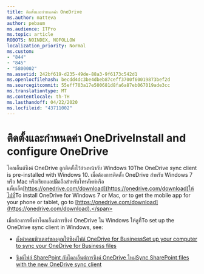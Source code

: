 ```yaml
---
title: ติดตั้งและกําหนดค่า OneDrive
ms.author: matteva
author: pebaum
ms.audience: ITPro
ms.topic: article
ROBOTS: NOINDEX, NOFOLLOW
localization_priority: Normal
ms.custom:
- "844"
- "845"
- "5800002"
ms.assetid: 242bf619-d235-49de-88a3-9f6173c542d1
ms.openlocfilehash: becdd4dc3be4dbeb87ceff3700f60019873bef2d
ms.sourcegitcommit: 55eff703a17e500681d8fa6a87eb067019ade3cc
ms.translationtype: MT
ms.contentlocale: th-TH
ms.lasthandoff: 04/22/2020
ms.locfileid: "43711002"
---
```

# <a name="install-and-configure-onedrive"></a><span data-ttu-id="05de2-102">ติดตั้งและกําหนดค่า OneDrive</span><span class="sxs-lookup"><span data-stu-id="05de2-102">Install and configure OneDrive</span></span>

<span data-ttu-id="05de2-103">ไคลเอ็นต์ซิงค์ OneDrive ถูกติดตั้งไว้ล่วงหน้ากับ Windows 10</span><span class="sxs-lookup"><span data-stu-id="05de2-103">The OneDrive sync client is pre-installed with Windows 10.</span></span> <span data-ttu-id="05de2-104">เมื่อต้องการติดตั้ง OneDrive สําหรับ Windows 7 หรือ Mac หรือเรียกแอปมือถือสําหรับโทรศัพท์หรือแท็บเล็ต[https://onedrive.com/download](https://onedrive.com/download)ให้ไปที่</span><span class="sxs-lookup"><span data-stu-id="05de2-104">To install OneDrive for Windows 7 or Mac, or to get the mobile app for your phone or tablet, go to [https://onedrive.com/download](https://onedrive.com/download).</span></span>
  
<span data-ttu-id="05de2-105">เมื่อต้องการตั้งค่าไคลเอ็นต์การซิงค์ OneDrive ใน Windows ให้ดูที่</span><span class="sxs-lookup"><span data-stu-id="05de2-105">To set up the OneDrive sync client in Windows, see:</span></span>
  
- [<span data-ttu-id="05de2-106">ตั้งค่าคอมพิวเตอร์ของคุณให้ซิงค์ไฟล์ OneDrive for Business</span><span class="sxs-lookup"><span data-stu-id="05de2-106">Set up your computer to sync your OneDrive for Business files</span></span>](https://go.microsoft.com/fwlink/?linkid=533375)

- [<span data-ttu-id="05de2-107">ซิงค์ไฟล์ SharePoint กับไคลเอ็นต์การซิงค์ OneDrive ใหม่</span><span class="sxs-lookup"><span data-stu-id="05de2-107">Sync SharePoint files with the new OneDrive sync client</span></span>](https://go.microsoft.com/fwlink/?linkid=871666)
